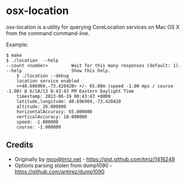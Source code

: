 osx-location
============
osx-location is a utility for querying CoreLocation services on Mac OS X from the command command-line.

Example:

    $ make
    $ ./location  --help
    --count <number>         Wait for this many responses (default: 1).
    --help                   Show this help.
		$ ./location --debug 
		location service enabled
		<+40.696969,-73.420420> +/- 65.00m (speed -1.00 mps / course -1.00) @ 6/18/13 8:43:43 PM Eastern Daylight Time
		timestamp: 2013-06-19 00:43:43 +0000
		latitude,longitude: 40.696969,-73.420420
		altitude: 26.000000
		horizontalAccuracy: 65.000000
		verticalAccuracy: 10.000000
		speed: -1.000000
		course: -1.000000
Credits
-------
* Originally by moo@tmiz.net - https://gist.github.com/tmiz/1416248
* Options parsing stolen from dump1090 - https://github.com/antirez/dump1090
